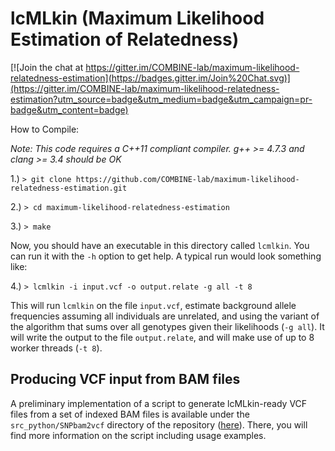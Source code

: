 lcMLkin (Maximum Likelihood Estimation of Relatedness)
======================================================

[![Join the chat at https://gitter.im/COMBINE-lab/maximum-likelihood-relatedness-estimation](https://badges.gitter.im/Join%20Chat.svg)](https://gitter.im/COMBINE-lab/maximum-likelihood-relatedness-estimation?utm_source=badge&utm_medium=badge&utm_campaign=pr-badge&utm_content=badge)

How to Compile:

*Note:  This code requires a C++11 compliant compiler.  g++ >= 4.7.3 and clang >= 3.4 should be OK*

1.) `> git clone https://github.com/COMBINE-lab/maximum-likelihood-relatedness-estimation.git`

2.) `> cd maximum-likelihood-relatedness-estimation`

3.) `> make`

Now, you should have an executable in this directory called `lcmlkin`.  You can run it with the `-h` option
to get help.  A typical run would look something like:

4.) `> lcmlkin -i input.vcf -o output.relate -g all -t 8`

This will run `lcmlkin` on the file `input.vcf`, estimate background allele frequencies assuming all individuals are unrelated, and using the variant of the algorithm that sums over all genotypes given their likelihoods (`-g all`).  It will write the output to the file `output.relate`, and will make use of up to 8 worker threads (`-t 8`).

Producing VCF input from BAM files
-----------------------------------

A preliminary implementation of a script to generate lcMLkin-ready VCF files from a set of indexed BAM files is available under the `src_python/SNPbam2vcf` directory of the repository ([here](https://github.com/COMBINE-lab/maximum-likelihood-relatedness-estimation/tree/master/src_python/SNPbam2vcf)).  There, you will find more information on the script including usage examples.

